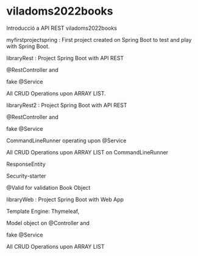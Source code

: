 # viladoms2022books

Introducció a API REST
viladoms2022books 



 myfirstprojectspring : First project created on Spring Boot to test and play with Spring Boot.

 libraryRest : Project Spring Boot with API REST

@RestController and

fake @Service

All CRUD Operations upon ARRAY LIST.

 libraryRest2 :  Project Spring Boot with API REST

@RestController and

fake @Service

CommandLineRunner operating upon @Service

All CRUD Operations upon ARRAY LIST on CommandLineRunner

ResponseEntity

Security-starter

@Valid for validation Book Object

 libraryWeb : Project Spring Boot with Web App

Template Engine: Thymeleaf,

Model object on @Controller and 

fake @Service 

All CRUD Operations upon ARRAY LIST
